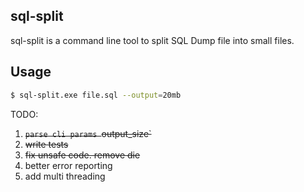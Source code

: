 sql-split
------------
sql-split is a command line tool to split SQL Dump file into small files.


Usage 
----------

```bash
$ sql-split.exe file.sql --output=20mb
```

TODO:
1. ~~`parse cli params `output_size`~~
2. ~~write tests~~
3. ~~fix unsafe code. remove die~~
4. better error reporting
5. add multi threading
